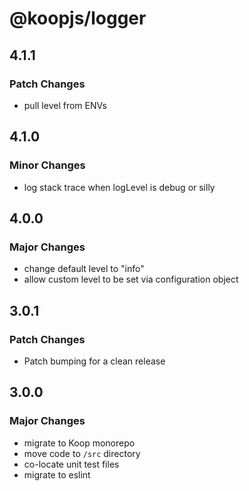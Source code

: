 # @koopjs/logger

## 4.1.1

### Patch Changes

- pull level from ENVs

## 4.1.0

### Minor Changes

- log stack trace when logLevel is debug or silly

## 4.0.0

### Major Changes

- change default level to "info"
- allow custom level to be set via configuration object

## 3.0.1

### Patch Changes

- Patch bumping for a clean release

## 3.0.0

### Major Changes

- migrate to Koop monorepo
- move code to `/src` directory
- co-locate unit test files
- migrate to eslint

